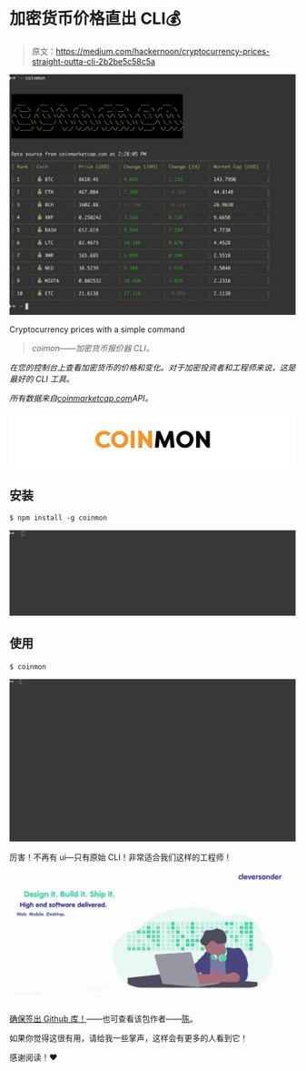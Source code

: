 # 加密货币价格直出 CLI💰

> 原文：<https://medium.com/hackernoon/cryptocurrency-prices-straight-outta-cli-2b2be5c58c5a>

![](img/09edcbbd20a956fd4842518a688a06a6.png)

Cryptocurrency prices with a simple command

> *coimon——加密货币报价器 CLI。*

*在您的控制台上查看加密货币的价格和变化。对于加密投资者和工程师来说，这是最好的 CLI 工具。*

*所有数据来自*[*coinmarketcap.com*](https://coinmarketcap.com/)*API。*

![](img/76a2a273911c3c229fd98e263bee340d.png)

## 安装

```
$ npm install -g coinmon
```

![](img/f2ed1fca32cc705926e622f693d804de.png)

## 使用

`$ coinmon`

![](img/2da5d29f9c39fb0b02d3a8d368645049.png)

厉害！不再有 ui—只有原始 CLI！非常适合我们这样的工程师！

[![](img/8997e47c65bf3bdec7286ab22f785970.png)](https://cleversonder.com/)

[确保签出 Github 库！](https://github.com/bichenkk/coinmon)——也可查看该包作者——[陈](https://github.com/bichenkk)。

如果你觉得这很有用，请给我一些掌声，这样会有更多的人看到它！

感谢阅读！❤